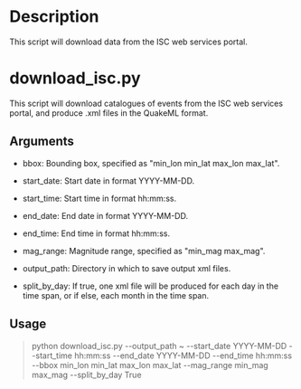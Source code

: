# Description
This script will download data from the ISC web services portal.


# download_isc.py
This script will download catalogues of events from the ISC web services portal, and produce .xml files in the QuakeML format.


Arguments
---------
- bbox: Bounding box, specified as "min_lon min_lat max_lon max_lat".

- start_date: Start date in format YYYY-MM-DD.

- start_time: Start time in format hh:mm:ss.

- end_date: End date in format YYYY-MM-DD.

- end_time: End time in format hh:mm:ss.

- mag_range: Magnitude range, specified as "min_mag max_mag".

- output_path: Directory in which to save output xml files.

- split_by_day: If true, one xml file will be produced for each day in the time span, or if else, each month in the time span.


Usage
-----
>
> python download_isc.py --output_path ~ --start_date YYYY-MM-DD --start_time hh:mm:ss --end_date YYYY-MM-DD --end_time hh:mm:ss --bbox min_lon min_lat max_lon max_lat --mag_range min_mag max_mag --split_by_day True
>